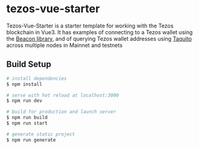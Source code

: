 # tezos-vue-starter

Tezos-Vue-Starter is a starter template for working with the Tezos blockchain in Vue3. It has examples of connecting to a Tezos wallet using the [Beacon library](https://www.walletbeacon.io), and of querying Tezos wallet addresses using [Taquito](https://tezostaquito.io) across multiple nodes in Mainnet and testnets

## Build Setup

```bash
# install dependencies
$ npm install

# serve with hot reload at localhost:3000
$ npm run dev

# build for production and launch server
$ npm run build
$ npm run start

# generate static project
$ npm run generate
```

